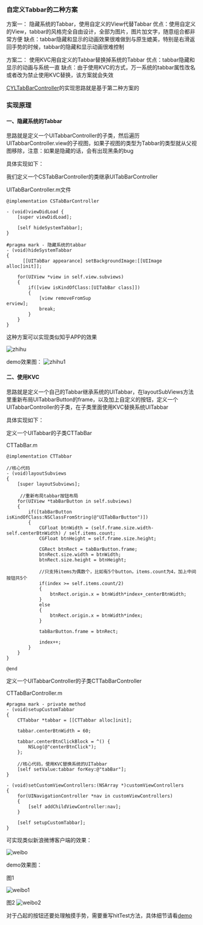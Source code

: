 
### 自定义Tabbar的二种方案

方案一：
隐藏系统的Tabbar，使用自定义的View代替Tabbar
优点：使用自定义的View，tabbar的风格完全自由设计，全部为图片，图片加文字，随意组合都非常方便
缺点：tabbar隐藏和显示的动画效果很难做到与原生媲美，特别是右滑返回手势的时候，tabbar的隐藏和显示动画很难控制

方案二：
使用KVC用自定义的Tabbar替换掉系统的Tabbar
优点：tabbar隐藏和显示的动画与系统一直
缺点：由于使用KVC的方式，万一系统的tabbar属性改名或者改为禁止使用KVC替换，该方案就会失效

[CYLTabBarController](https://github.com/ChenYilong/CYLTabBarController)的实现思路就是基于第二种方案的

### 实现原理

#### 一、隐藏系统的Tabbar
思路就是定义一个UITabbarController的子类，然后遍历UITabbarController.view的子视图，如果子视图的类型为Tabbar的类型就从父视图移除，注意：如果是隐藏的话，会有出现黑条的bug

具体实现如下：

我们定义一个CSTabBarController的类继承UITabBarController

UITabBarController.m文件

```objcet-C
@implementation CSTabBarController

- (void)viewDidLoad {
    [super viewDidLoad];
    
    [self hideSystemTabbar];
}

#pragma mark - 隐藏系统的tabbar
- (void)hideSystemTabbar
{
	  [[UITabBar appearance] setBackgroundImage:[[UIImage alloc]init]];		
	
    for(UIView *view in self.view.subviews)
    {
        if([view isKindOfClass:[UITabBar class]])
        {
            [view removeFromSup
erview];
            break;
        }
    }
}
```
这种方案可以实现类似知乎APP的效果

![zhihu](FMYang.github.io/media/zhihu-1.gif)

demo效果图：
![zhihu1](FMYang.github.io/media/zhihu1.gif)

<!--more-->

#### 二、使用KVC
思路就是定义一个自己的Tabbar继承系统的UITabbar，在layoutSubViews方法里重新布局UITabbarButton的frame，以及加上自定义的按钮，定义一个UITabbarController的子类，在子类里面使用KVC替换系统UITabbar

具体实现如下：

定义一个UITabbar的子类CTTabBar

CTTabBar.m

```objcet-C
@implementation CTTabbar

//核心代码
- (void)layoutSubviews
{
    [super layoutSubviews];
    
     //重新布局tabbar按钮布局
    for(UIView *tabBarButton in self.subviews)
    {
        if([tabBarButton isKindOfClass:NSClassFromString(@"UITabBarButton")])
        {
            CGFloat btnWidth = (self.frame.size.width-self.centerBtnWidth) / self.items.count;
            CGFloat btnHeight = self.frame.size.height;
            
            CGRect btnRect = tabBarButton.frame;
            btnRect.size.width = btnWidth;
            btnRect.size.height = btnHeight;
            
            //只支持items为偶数个，比如有5个button，items.count为4，加上中间按钮共5个
            if(index >= self.items.count/2)
            {
                btnRect.origin.x = btnWidth*index+_centerBtnWidth;
            }
            else
            {
                btnRect.origin.x = btnWidth*index;
            }
            
            tabBarButton.frame = btnRect;
            
            index++;
        }
    }
}

@end
```

定义一个UITabbarController的子类CTTabBarController

CTTabBarController.m

```objcet-C
#pragma mark - private method
- (void)setupCustomTabbar
{
    CTTabbar *tabbar = [[CTTabbar alloc]init];
    
    tabbar.centerBtnWidth = 60;
       
    tabbar.centerBtnClickBlock = ^() {
        NSLog(@"centerBtnClick");
    };
    
    //核心代码，使用KVC替换系统的UITabbar
    [self setValue:tabbar forKey:@"tabBar"];
}

- (void)setCustomViewControllers:(NSArray *)customViewControllers
{
    for(UINavigationController *nav in customViewControllers)
    {
        [self addChildViewController:nav];
    }
    
    [self setupCustomTabbar];
}

```

可实现类似新浪微博客户端的效果：

![weibo](FMYang.github.io/media/weibo.gif)

demo效果图：

图1

![weibo1](FMYang.github.io/media/weibo1.gif)

图2
![weibo2](FMYang.github.io/media/weibo2.gif)


对于凸起的按钮还要处理触摸手势，需要重写hitTest方法，具体细节请看[demo](https://github.com/FMYang/CustomTabbar)


